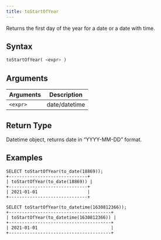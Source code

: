 ```yaml
---
title: toStartOfYear
---
```


Returns the first day of the year for a date or a date with time.

## Syntax

```sql
toStartOfYear( <expr> )
```

## Arguments

| Arguments   | Description |
| ----------- | ----------- |
| `<expr>` | date/datetime |

## Return Type

Datetime object, returns date in “YYYY-MM-DD” format.

## Examples

```
SELECT toStartOfYear(to_date(18869));
+------------------------------+
| toStartOfYear(to_date(18869)) |
+------------------------------+
| 2021-01-01                   |
+------------------------------+

SELECT toStartOfYear(to_datetime(1630812366));
+---------------------------------------+
| toStartOfYear(to_datetime(1630812366)) |
+---------------------------------------+
| 2021-01-01                            |
+---------------------------------------+
```
